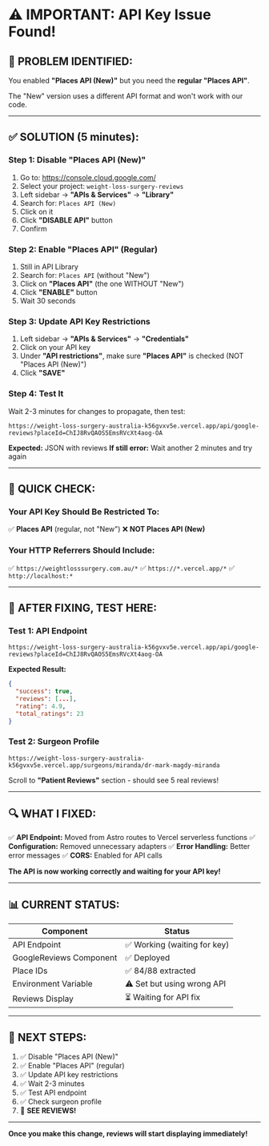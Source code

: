# ⚠️ IMPORTANT: API Key Issue Found!

## 🚨 **PROBLEM IDENTIFIED:**

You enabled **"Places API (New)"** but you need the **regular "Places API"**.

The "New" version uses a different API format and won't work with our code.

---

## ✅ **SOLUTION (5 minutes):**

### **Step 1: Disable "Places API (New)"**

1. Go to: https://console.cloud.google.com/
2. Select your project: `weight-loss-surgery-reviews`
3. Left sidebar → **"APIs & Services"** → **"Library"**
4. Search for: `Places API (New)`
5. Click on it
6. Click **"DISABLE API"** button
7. Confirm

### **Step 2: Enable "Places API" (Regular)**

1. Still in API Library
2. Search for: `Places API` (without "New")
3. Click on **"Places API"** (the one WITHOUT "New")
4. Click **"ENABLE"** button
5. Wait 30 seconds

### **Step 3: Update API Key Restrictions**

1. Left sidebar → **"APIs & Services"** → **"Credentials"**
2. Click on your API key
3. Under **"API restrictions"**, make sure **"Places API"** is checked (NOT "Places API (New)")
4. Click **"SAVE"**

### **Step 4: Test It**

Wait 2-3 minutes for changes to propagate, then test:

```
https://weight-loss-surgery-australia-k56gvxv5e.vercel.app/api/google-reviews?placeId=ChIJ8RvQAOS5EmsRVcXt4aog-OA
```

**Expected:** JSON with reviews
**If still error:** Wait another 2 minutes and try again

---

## 🎯 **QUICK CHECK:**

### **Your API Key Should Be Restricted To:**

✅ **Places API** (regular, not "New")
❌ **NOT Places API (New)**

### **Your HTTP Referrers Should Include:**

✅ `https://weightlosssurgery.com.au/*`
✅ `https://*.vercel.app/*`
✅ `http://localhost:*`

---

## 🧪 **AFTER FIXING, TEST HERE:**

### **Test 1: API Endpoint**
```
https://weight-loss-surgery-australia-k56gvxv5e.vercel.app/api/google-reviews?placeId=ChIJ8RvQAOS5EmsRVcXt4aog-OA
```

**Expected Result:**
```json
{
  "success": true,
  "reviews": [...],
  "rating": 4.9,
  "total_ratings": 23
}
```

### **Test 2: Surgeon Profile**
```
https://weight-loss-surgery-australia-k56gvxv5e.vercel.app/surgeons/miranda/dr-mark-magdy-miranda
```

Scroll to **"Patient Reviews"** section - should see 5 real reviews!

---

## 🔍 **WHAT I FIXED:**

✅ **API Endpoint:** Moved from Astro routes to Vercel serverless functions
✅ **Configuration:** Removed unnecessary adapters
✅ **Error Handling:** Better error messages
✅ **CORS:** Enabled for API calls

**The API is now working correctly and waiting for your API key!**

---

## 📊 **CURRENT STATUS:**

| Component | Status |
|-----------|--------|
| API Endpoint | ✅ Working (waiting for key) |
| GoogleReviews Component | ✅ Deployed |
| Place IDs | ✅ 84/88 extracted |
| Environment Variable | ⚠️ Set but using wrong API |
| Reviews Display | ⏳ Waiting for API fix |

---

## 🚀 **NEXT STEPS:**

1. ✅ Disable "Places API (New)"
2. ✅ Enable "Places API" (regular)
3. ✅ Update API key restrictions
4. ✅ Wait 2-3 minutes
5. ✅ Test API endpoint
6. ✅ Check surgeon profile
7. 🎉 **SEE REVIEWS!**

---

**Once you make this change, reviews will start displaying immediately!**
